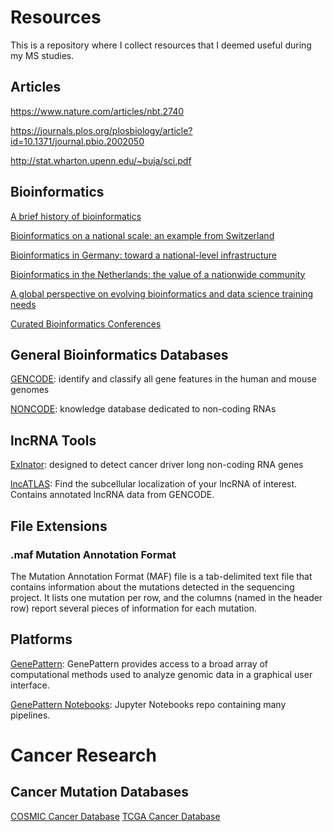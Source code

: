 # Resources

This is a repository where I collect resources that I deemed useful during my MS studies.

## Articles

https://www.nature.com/articles/nbt.2740

https://journals.plos.org/plosbiology/article?id=10.1371/journal.pbio.2002050

http://stat.wharton.upenn.edu/~buja/sci.pdf



## Bioinformatics

[A brief history of bioinformatics](https://academic.oup.com/bib/article/20/6/1981/5066445)

[Bioinformatics on a national scale: an example from Switzerland](https://academic.oup.com/bib/article/20/2/361/3922240)

[Bioinformatics in Germany: toward a national-level infrastructure](https://academic.oup.com/bib/article/20/2/370/3738742)

[Bioinformatics in the Netherlands: the value of a nationwide community](https://academic.oup.com/bib/article/20/2/375/4159449)

[A global perspective on evolving bioinformatics and data science training needs](https://academic.oup.com/bib/article/20/2/398/4096809)

[Curated Bioinformatics Conferences](https://docs.google.com/spreadsheets/d/1_dAyUts51jgici9dy-l0IVPypUCRvmLsVXSrmVEXjoI/edit#gid=0)


[]()

## General Bioinformatics Databases

[GENCODE](https://www.gencodegenes.org/#): identify and classify all gene features in the human and mouse genomes 

[NONCODE](http://www.noncode.org/): knowledge database dedicated to non-coding RNAs


## lncRNA Tools

[ExInator](https://github.com/alanzos/ExInAtor): designed to detect cancer driver long non-coding RNA genes


[lncATLAS](https://lncatlas.crg.eu/): Find the subcellular localization of your lncRNA of interest. Contains annotated lncRNA data from GENCODE.



## File Extensions

### .maf Mutation Annotation Format

The Mutation Annotation Format (MAF) file is a tab-delimited text file that contains information about the mutations detected in the sequencing project. It lists one mutation per row, and the columns (named in the header row) report several pieces of information for each mutation.


## Platforms

[GenePattern](https://www.genepattern.org/#): GenePattern provides access to a broad array of computational methods used to analyze genomic data in a graphical user interface. 

[GenePattern Notebooks](https://notebook.genepattern.org/): Jupyter Notebooks repo containing many pipelines.

# Cancer Research

## Cancer Mutation Databases

[COSMIC Cancer Database](https://cancer.sanger.ac.uk/cosmic/download)
[TCGA Cancer Database](https://portal.gdc.cancer.gov/)
[]()